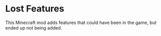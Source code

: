 # Lost Features

This Minecraft mod adds features that could have been in the game, but ended up not being added.
